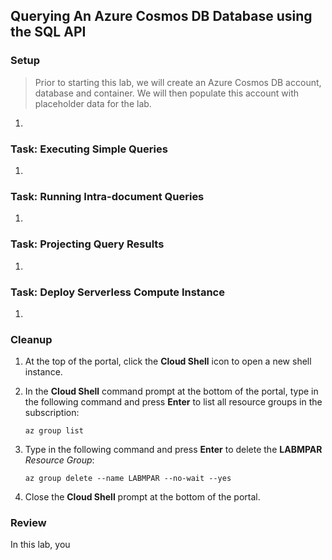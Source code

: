 ## Querying An Azure Cosmos DB Database using the SQL API



### Setup

> Prior to starting this lab, we will create an Azure Cosmos DB account, database and container. We will then populate this account with placeholder data for the lab.

1. 

### Task: Executing Simple Queries

1.

### Task: Running Intra-document Queries

1.

### Task: Projecting Query Results

1.

### Task: Deploy Serverless Compute Instance

1.

### Cleanup

1. At the top of the portal, click the **Cloud Shell** icon to open a new shell instance.

1. In the **Cloud Shell** command prompt at the bottom of the portal, type in the following command and press **Enter** to list all resource groups in the subscription:

    ```
    az group list
    ```

1. Type in the following command and press **Enter** to delete the **LABMPAR** *Resource Group*:

    ```
    az group delete --name LABMPAR --no-wait --yes
    ```

1. Close the **Cloud Shell** prompt at the bottom of the portal.

### Review

In this lab, you